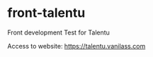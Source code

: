 # front-talentu
Front development Test for Talentu

Access to website: https://talentu.vanilass.com
